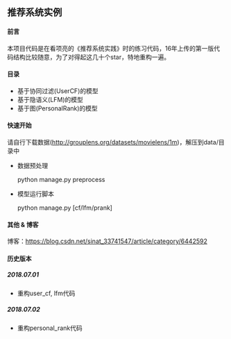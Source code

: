 ## 推荐系统实例
#### 前言
本项目代码是在看项亮的《推荐系统实践》时的练习代码，16年上传的第一版代码结构比较随意，为了对得起这几十个star，特地重构一遍。

#### 目录
* 基于协同过滤(UserCF)的模型
* 基于隐语义(LFM)的模型
* 基于图(PersonalRank)的模型

#### 快速开始
请自行下载数据(http://grouplens.org/datasets/movielens/1m)，解压到data/目录中

* 数据预处理

    python manage.py preprocess

* 模型运行脚本

    python manage.py [cf/lfm/prank]


#### 其他 & 博客
博客：https://blog.csdn.net/sinat_33741547/article/category/6442592

#### 历史版本
##### 2018.07.01
* 重构user_cf, lfm代码

##### 2018.07.02
* 重构personal_rank代码
